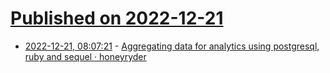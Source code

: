 # [Published on 2022-12-21](index.md)

* [2022-12-21, 08:07:21](https://lobste.rs/s/6mzsxl/aggregating_data_for_analytics_using) - [Aggregating data for analytics using postgresql, ruby and sequel · honeyryder](https://honeyryderchuck.gitlab.io/2022/12/19/aggregating-data-for-analytics-using-postgresql-ruby-and-sequel.html)
